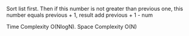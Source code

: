 Sort list first. Then if this number is not greater than previous one, this number equals previous + 1, result add previous + 1 - num


Time Complexity O(NlogN). Space Complexity O(N)